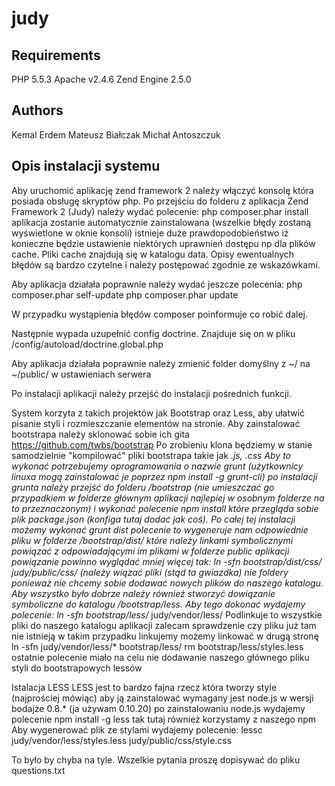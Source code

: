 judy
==========

Requirements
--------------

PHP 5.5.3
Apache v2.4.6
Zend Engine 2.5.0

Authors
--------------

Kemal Erdem
Mateusz Białczak
Michał Antoszczuk

Opis instalacji systemu
--------------
Aby uruchomić aplikację zend framework 2 należy włączyć konsolę która posiada obsługę skryptów php.
Po przejściu do folderu z aplikacja Zend Framework 2 (Judy) należy wydać polecenie:
php composer.phar install
aplikacja zostanie automatycznie zainstalowana (wszelkie błędy zostaną wyświetlone w oknie konsoli)
istnieje duże prawdopodobieństwo iż konieczne będzie ustawienie niektórych uprawnień dostępu np dla plików 
cache. Pliki cache znajdują się w katalogu data. Opisy ewentualnych błędów są bardzo czytelne i należy postępować
zgodnie ze wskazówkami.

Aby aplikacja działała poprawnie należy wydać jeszcze polecenia:
php composer.phar self-update 
php composer.phar update

W przypadku wystąpienia błędów composer poinformuje co robić dalej.

Następnie wypada uzupełnić config doctrine. Znajduje się on w pliku /config/autoload/doctrine.global.php

Aby aplikacja działała poprawnie należy zmienić folder domyślny z ~/ na ~/public/ w ustawieniach serwera

Po instalacji aplikacji należy przejść do instalacji pośrednich funkcji.

System korzyta z takich projektów jak Bootstrap oraz Less, aby ułatwić pisanie styli i rozmieszczanie elementów na stronie.
Aby zainstalować bootstrapa należy sklonować sobie ich gita https://github.com/twbs/bootstrap
Po zrobieniu klona będziemy w stanie samodzielnie "kompilować" pliki bootstrapa takie jak *.js, *.css
Aby to wykonać potrzebujemy oprogramowania o nazwie grunt
(użytkownicy linuxa mogą zainstalować je poprzez npm install -g grunt-cli)
po instalacji grunta należy przejść do folderu /bootstrap (nie umieszczać go przypadkiem w folderze 
głównym aplikacji najlepiej w osobnym folderze na to przeznaczonym) i wykonać polecenie npm install
które przegląda sobie plik package.json (konfiga tutaj dodać jak coś). Po całej tej instalacji możemy wykonać
grunt dist
polecenie to wygeneruje nam odpowiednie pliku w folderze /bootstrap/dist/ które należy linkami symbolicznymi
powiązać z odpowiadającymi im plikami w folderze public aplikacji powiązanie powinno wyglądać mniej więcej tak:
ln -sfn bootstrap/dist/css/* judy/public/css/
(należy wiązać pliki (stąd ta gwiazdka) nie foldery ponieważ nie chcemy sobie dodawać nowych plików do naszego
katalogu. Aby wszystko było dobrze należy również stworzyć dowiązanie symboliczne do katalogu /bootstrap/less.
Aby tego dokonać wydajemy polecenie:
ln -sfn bootstrap/less/* judy/vendor/less/
Podlinkuje to wszystkie pliki do naszego katalogu aplikacji zalecam sprawdzenie czy pliku już tam nie istnieją
w takim przypadku linkujemy możemy linkować w drugą stronę
ln -sfn judy/vendor/less/* bootstrap/less/
rm bootstrap/less/styles.less
ostatnie polecenie miało na celu nie dodawanie naszego głównego pliku styli do bootstrapowych lessów

Istalacja LESS
LESS jest to bardzo fajna rzecz która tworzy style (najprościej mówiąc) aby ją zainstalować wymagany jest node.js
w wersji bodajże 0.8.* (ja używam 0.10.20) po zainstalowaniu node.js wydajemy polecenie
npm install -g less
tak tutaj również korzystamy z naszego npm
Aby wygenerować plik ze stylami wydajemy polecenie:
lessc judy/vendor/less/styles.less judy/public/css/style.css

To było by chyba na tyle. Wszelkie pytania proszę dopisywać do pliku questions.txt
